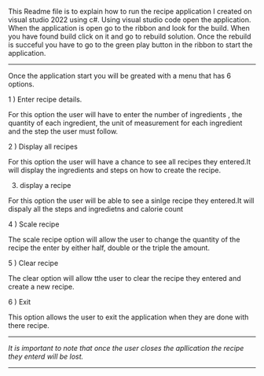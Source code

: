 This Readme file is to explain how to run the recipe application I created on visual studio 2022 using c#.
Using visual studio code open the application.
When the application is open go to the ribbon and look for the build. When you have found build click on it and go to rebuild solution.
Once the rebuild is succeful you have to go to the green play button in the ribbon to start the application.
_________________________________________________
Once the application start you will be greated with a menu that has 6 options.

1 ) Enter recipe details.

For this option the user will have to enter the number of ingredients , the quantity of each ingredient, the unit of measurement for each ingredient and the step the user must follow.

2 ) Display all recipes

For this option the user will have a chance to see all recipes they entered.It will display the ingredients and steps on how to create the recipe.

3) display a recipe

For this option the  user will be able to see a sinlge recipe they entered.It will dispaly all the steps and ingredietns and calorie count

4 ) Scale recipe

The scale recipe option will allow the user to change the quantity of the recipe the enter by either half, double or the triple the amount.

5 ) Clear recipe

The clear option will allow tthe user to clear the recipe they entered and create a new recipe.

6 ) Exit

This option allows the user to exit the application when they are done with there recipe.
_________________________
*It is important to note that once the user closes the apllication the recipe they enterd will be lost.*
________________________
